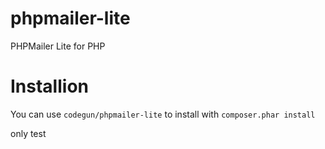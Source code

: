 phpmailer-lite
==============

PHPMailer Lite for PHP

Installion
==============

You can use `codegun/phpmailer-lite` to install with `composer.phar install`

only test